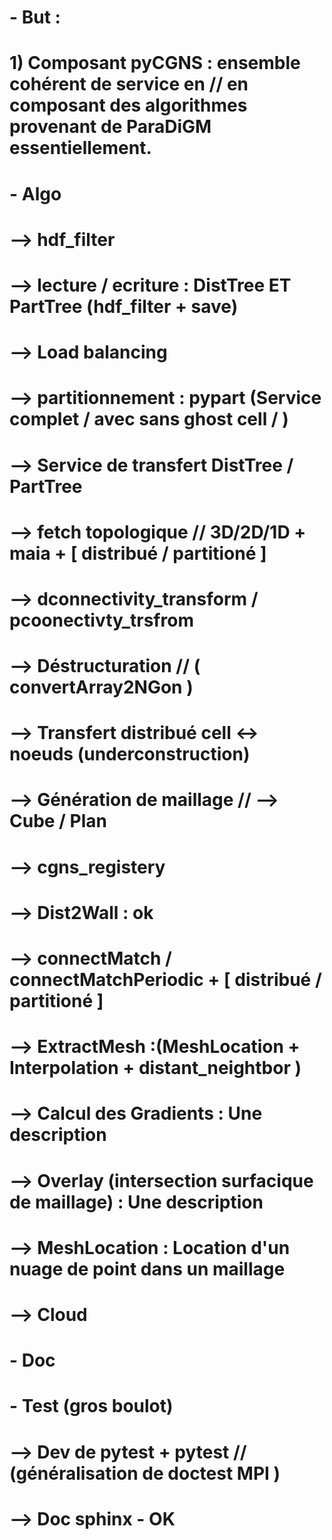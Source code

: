 #  - But :
#
#  1) Composant pyCGNS : ensemble cohérent de service en // en composant des algorithmes provenant de ParaDiGM essentiellement.
#
#
#  - Algo
#
#   --> hdf_filter
#
#   --> lecture / ecriture : DistTree ET PartTree  (hdf_filter + save)
#   --> Load balancing
#
#   --> partitionnement : pypart  (Service complet / avec sans ghost cell / )
#
#   --> Service de transfert DistTree / PartTree
#
#   --> fetch topologique // 3D/2D/1D + maia  + [ distribué / partitioné ]
#   --> dconnectivity_transform / pcoonectivty_trsfrom
#   --> Déstructuration // ( convertArray2NGon )
#   --> Transfert distribué cell <-> noeuds (underconstruction)
#
#
#   --> Génération de maillage // --> Cube / Plan
#
#   --> cgns_registery
#
#
#   --> Dist2Wall : ok
#   --> connectMatch / connectMatchPeriodic + [ distribué / partitioné ]
#
#   --> ExtractMesh :(MeshLocation + Interpolation + distant_neightbor )
#   --> Calcul des Gradients : Une description
#
#
#   --> Overlay (intersection surfacique de maillage) : Une description
#   --> MeshLocation : Location d'un nuage de point dans un maillage
#
#
#   --> Cloud
#
#
#  - Doc
#
#  - Test (gros boulot)
#
#   --> Dev de pytest + pytest // (généralisation de doctest MPI )
#
#   --> Doc sphinx - OK





